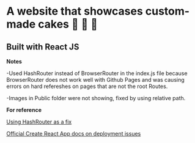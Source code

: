 # A website that showcases custom-made cakes :cake: :cake: :cake:
## Built with React JS

**Notes** 

-Used HashRouter instead of BrowserRouter in the index.js file because BrowserRouter does not work well with Github Pages and was causing errors on hard refereshes on pages that are not the root Routes.

-Images in Public folder were not showing, fixed by using relative path.

**For reference** 

[Using HashRouter as a fix](https://itnext.io/so-you-want-to-host-your-single-age-react-app-on-github-pages-a826ab01e48)

[Official Create React App docs on deployment issues](https://create-react-app.dev/docs/deployment/)
